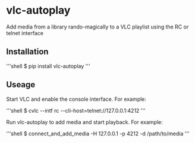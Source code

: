 # vlc-autoplay
Add media from a library rando-magically to a VLC playlist using the RC or telnet interface

## Installation

'''shell
$ pip install vlc-autoplay
'''

## Useage

Start VLC and enable the console interface. For example:

'''shell
$ cvlc --intf rc --cli-host=telnet://127.0.0.1:4212
'''

Run vlc-autoplay to add media and start playback. For example:

'''shell
$ connect_and_add_media -H 127.0.0.1 -p 4212 -d /path/to/media 
'''

